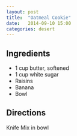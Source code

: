 ```yaml
---
layout: post
title:  "Oatmeal Cookie"
date:   2014-09-10 15:00
categories: desert
---
```


## Ingredients
- 1 cup butter, softened
- 1 cup white sugar
- Raisins
- Banana
- Bowl

## Directions

Knife
Mix in bowl
